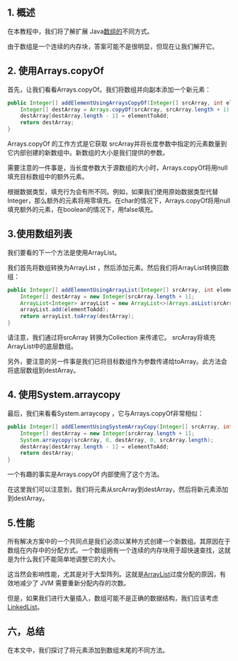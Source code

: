 ## 1. 概述

在本教程中，我们将了解扩展 Java[数组的](https://www.baeldung.com/java-arrays-guide)不同方式。

由于数组是一个连续的内存块，答案可能不是很明显，但现在让我们解开它。

## 2. 使用Arrays.copyOf

首先，让我们看看Arrays.copyOf。我们将数组并向副本添加一个新元素：

```java
public Integer[] addElementUsingArraysCopyOf(Integer[] srcArray, int elementToAdd) {
    Integer[] destArray = Arrays.copyOf(srcArray, srcArray.length + 1);
    destArray[destArray.length - 1] = elementToAdd;
    return destArray;
}
```

Arrays.copyOf 的工作方式是它获取 srcArray并将长度参数中指定的元素数量到它内部创建的新数组中。新数组的大小是我们提供的参数。

需要注意的一件事是，当长度参数大于源数组的大小时，Arrays.copyOf将用null填充目标数组中的额外元素。

根据数据类型，填充行为会有所不同。例如，如果我们使用原始数据类型代替Integer，那么额外的元素将用零填充。在char的情况下，Arrays.copyOf将用null填充额外的元素，在boolean的情况下，用false填充。

## 3.使用数组列表

我们要看的下一个方法是使用ArrayList。

我们首先将数组转换为ArrayList ，然后添加元素。然后我们将ArrayList转换回数组：

```java
public Integer[] addElementUsingArrayList(Integer[] srcArray, int elementToAdd) {
    Integer[] destArray = new Integer[srcArray.length + 1];
    ArrayList<Integer> arrayList = new ArrayList<>(Arrays.asList(srcArray));
    arrayList.add(elementToAdd);
    return arrayList.toArray(destArray);
}
```

请注意，我们通过将srcArray 转换为Collection 来传递它。 srcArray将填充ArrayList中的底层数组。

另外，要注意的另一件事是我们已将目标数组作为参数传递给toArray。此方法会将底层数组到destArray。

## 4. 使用System.arraycopy

最后，我们来看看System.arraycopy ，它与Arrays.copyOf非常相似：

```java
public Integer[] addElementUsingSystemArrayCopy(Integer[] srcArray, int elementToAdd) {
    Integer[] destArray = new Integer[srcArray.length + 1];
    System.arraycopy(srcArray, 0, destArray, 0, srcArray.length);
    destArray[destArray.length - 1] = elementToAdd;
    return destArray;
}
```

一个有趣的事实是Arrays.copyOf 内部使用了这个方法。

在这里我们可以注意到，我们将元素从srcArray到destArray，然后将新元素添加到destArray。

## 5.性能

所有解决方案中的一个共同点是我们必须以某种方式创建一个新数组。其原因在于数组在内存中的分配方式。一个数组拥有一个连续的内存块用于超快速查找，这就是为什么我们不能简单地调整它的大小。

这当然会影响性能，尤其是对于大型阵列。这就是[ArrayList](https://www.baeldung.com/java-arraylist)过度分配的原因，有效地减少了 JVM 需要重新分配内存的次数。

但是，如果我们进行大量插入，数组可能不是正确的数据结构，我们应该考虑[LinkedList](https://www.baeldung.com/java-linkedlist)。

## 六，总结

在本文中，我们探讨了将元素添加到数组末尾的不同方法。
